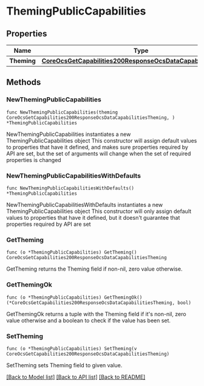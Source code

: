 # ThemingPublicCapabilities

## Properties

Name | Type | Description | Notes
------------ | ------------- | ------------- | -------------
**Theming** | [**CoreOcsGetCapabilities200ResponseOcsDataCapabilitiesTheming**](CoreOcsGetCapabilities200ResponseOcsDataCapabilitiesTheming.md) |  | 

## Methods

### NewThemingPublicCapabilities

`func NewThemingPublicCapabilities(theming CoreOcsGetCapabilities200ResponseOcsDataCapabilitiesTheming, ) *ThemingPublicCapabilities`

NewThemingPublicCapabilities instantiates a new ThemingPublicCapabilities object
This constructor will assign default values to properties that have it defined,
and makes sure properties required by API are set, but the set of arguments
will change when the set of required properties is changed

### NewThemingPublicCapabilitiesWithDefaults

`func NewThemingPublicCapabilitiesWithDefaults() *ThemingPublicCapabilities`

NewThemingPublicCapabilitiesWithDefaults instantiates a new ThemingPublicCapabilities object
This constructor will only assign default values to properties that have it defined,
but it doesn't guarantee that properties required by API are set

### GetTheming

`func (o *ThemingPublicCapabilities) GetTheming() CoreOcsGetCapabilities200ResponseOcsDataCapabilitiesTheming`

GetTheming returns the Theming field if non-nil, zero value otherwise.

### GetThemingOk

`func (o *ThemingPublicCapabilities) GetThemingOk() (*CoreOcsGetCapabilities200ResponseOcsDataCapabilitiesTheming, bool)`

GetThemingOk returns a tuple with the Theming field if it's non-nil, zero value otherwise
and a boolean to check if the value has been set.

### SetTheming

`func (o *ThemingPublicCapabilities) SetTheming(v CoreOcsGetCapabilities200ResponseOcsDataCapabilitiesTheming)`

SetTheming sets Theming field to given value.



[[Back to Model list]](../README.md#documentation-for-models) [[Back to API list]](../README.md#documentation-for-api-endpoints) [[Back to README]](../README.md)


